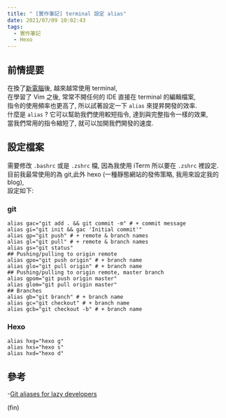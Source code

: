 ```yaml
---
title: " [實作筆記] terminal 設定 alias"
date: 2021/07/09 10:02:43
tags:
  - 實作筆記
  - Hexo
---
```


## 前情提要

在換了[新電腦](https://blog.marsen.me/2020/03/10/2020/macbook_ssh_add_and_git_fork/)後, 越來越常使用 terminal,  
在學習了 Vim 之後, 常常不開任何的 IDE 直接在 terminal 的編輯檔案,  
指令的使用頻率也更高了, 所以試著設定一下 `alias` 來提昇開發的效率.  
什麼是 `alias` ? 它可以幫助我們使用較短指令, 達到與完整指令一樣的效果,  
當我們常用的指令縮短了, 就可以加開我們開發的速度.

## 設定檔案

需要修改 `.bashrc` 或是 `.zshrc` 檔, 因為我使用 iTerm 所以要在 `.zshrc` 裡設定.  
目前我最常使用的為 git,此外 hexo (一種靜態網站的發佈策略, 我用來設定我的 blog),  
設定如下:

### git

```shell
alias gac="git add . && git commit -m" # + commit message
alias gi="git init && gac 'Initial commit'"
alias gp="git push" # + remote & branch names
alias gl="git pull" # + remote & branch names
alias gs="git status"
## Pushing/pulling to origin remote
alias gpo="git push origin" # + branch name
alias glo="git pull origin" # + branch name
## Pushing/pulling to origin remote, master branch
alias gpom="git push origin master"
alias glom="git pull origin master"
## Branches
alias gb="git branch" # + branch name
alias gc="git checkout" # + branch name
alias gcb="git checkout -b" # + branch name
```

### Hexo

```config
alias hxg="hexo g"
alias hxs="hexo s"
alias hxd="hexo d"
```

## 參考

-[Git aliases for lazy developers](https://bitsofco.de/git-aliases-for-lazy-developers/)

(fin)
